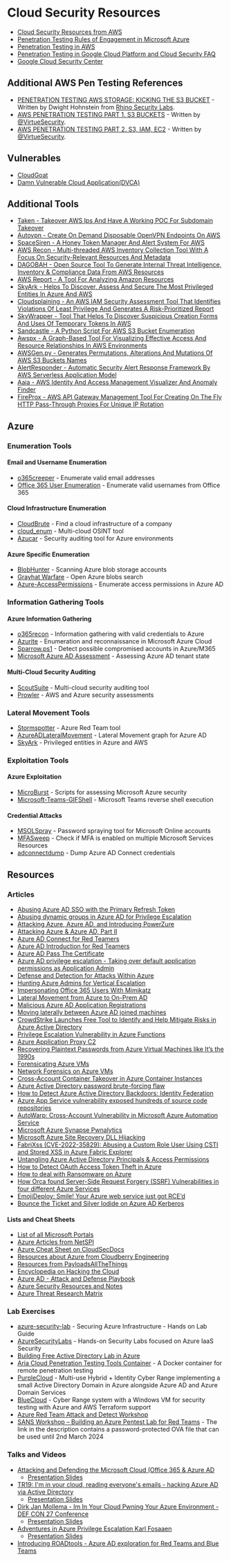 # Cloud Security Resources

* [Cloud Security Resources from AWS](https://aws.amazon.com/security/security-resources)
* [Penetration Testing Rules of Engagement in Microsoft Azure](https://www.microsoft.com/en-us/msrc/pentest-rules-of-engagement)
* [Penetration Testing in AWS](https://aws.amazon.com/security/penetration-testing)
* [Penetration Testing in Google Cloud Platform and Cloud Security FAQ](https://support.google.com/cloud/answer/6262505)
* [Google Cloud Security Center](https://cloud.google.com/security)

## Additional AWS Pen Testing References
- [PENETRATION TESTING AWS STORAGE: KICKING THE S3 BUCKET](https://rhinosecuritylabs.com/penetration-testing/penetration-testing-aws-storage/) - Written by Dwight Hohnstein from [Rhino Security Labs](https://rhinosecuritylabs.com/).
- [AWS PENETRATION TESTING PART 1. S3 BUCKETS](https://www.virtuesecurity.com/blog/aws-penetration-testing-s3-buckets/) - Written by [@VirtueSecurity](https://twitter.com/VirtueSecurity).
- [AWS PENETRATION TESTING PART 2. S3, IAM, EC2](https://www.virtuesecurity.com/blog/aws-penetration-testing-part-2-s3-iam-ec2/) - Written by [@VirtueSecurity](https://twitter.com/VirtueSecurity).

## Vulnerables
- [CloudGoat](https://github.com/RhinoSecurityLabs/cloudgoat)
- [Damn Vulnerable Cloud Application(DVCA)](https://github.com/m6a-UdS/dvca)

## Additional Tools
- [Taken - Takeover AWS Ips And Have A Working POC For Subdomain Takeover](http://feedproxy.google.com/~r/PentestTools/~3/bOdrVajU9Ns/taken-takeover-aws-ips-and-have-working.html)
- [Autovpn - Create On Demand Disposable OpenVPN Endpoints On AWS](http://feedproxy.google.com/~r/PentestTools/~3/lxGVU3oWwCE/autovpn-create-on-demand-disposable.html)
- [SpaceSiren - A Honey Token Manager And Alert System For AWS](http://feedproxy.google.com/~r/PentestTools/~3/SIBlEXl2Mhc/spacesiren-honey-token-manager-and.html)
- [AWS Recon - Multi-threaded AWS Inventory Collection Tool With A Focus On Security-Relevant Resources And Metadata](http://feedproxy.google.com/~r/PentestTools/~3/mCRMljaSu2w/aws-recon-multi-threaded-aws-inventory.html)
- [DAGOBAH - Open Source Tool To Generate Internal Threat Intelligence, Inventory & Compliance Data From AWS Resources](http://feedproxy.google.com/~r/PentestTools/~3/heCluXrDIA0/dagobah-open-source-tool-to-generate.html)
- [AWS Report - A Tool For Analyzing Amazon Resources](http://feedproxy.google.com/~r/PentestTools/~3/pKUBrpmSvbE/aws-report-tool-for-analyzing-amazon.html)
- [SkyArk - Helps To Discover, Assess And Secure The Most Privileged Entities In Azure And AWS](http://feedproxy.google.com/~r/PentestTools/~3/fA1njXZatyo/skyark-helps-to-discover-assess-and.html)
- [Cloudsplaining - An AWS IAM Security Assessment Tool That Identifies Violations Of Least Privilege And Generates A Risk-Prioritized Report](http://feedproxy.google.com/~r/PentestTools/~3/-7enjmYyTw8/cloudsplaining-aws-iam-security.html)
- [SkyWrapper - Tool That Helps To Discover Suspicious Creation Forms And Uses Of Temporary Tokens In AWS](http://feedproxy.google.com/~r/PentestTools/~3/w0otGurmXTY/skywrapper-tool-that-helps-to-discover.html)
- [Sandcastle - A Python Script For AWS S3 Bucket Enumeration](http://feedproxy.google.com/~r/PentestTools/~3/e2xzlmFDtaE/sandcastle-python-script-for-aws-s3.html)
- [Awspx - A Graph-Based Tool For Visualizing Effective Access And Resource Relationships In AWS Environments](http://feedproxy.google.com/~r/PentestTools/~3/S_VHOWSjPYM/awspx-graph-based-tool-for-visualizing.html)
- [AWSGen.py - Generates Permutations, Alterations And Mutations Of AWS S3 Buckets Names](http://feedproxy.google.com/~r/PentestTools/~3/SagQLMEKNHs/awsgenpy-generates-permutations.html)
- [AlertResponder - Automatic Security Alert Response Framework By AWS Serverless Application Model](http://feedproxy.google.com/~r/PentestTools/~3/Wz_C66kvWFE/alertresponder-automatic-security-alert.html)
- [Aaia - AWS Identity And Access Management Visualizer And Anomaly Finder](http://feedproxy.google.com/~r/PentestTools/~3/2yvKL6xqlqM/aaia-aws-identity-and-access-management.html)
- [FireProx - AWS API Gateway Management Tool For Creating On The Fly HTTP Pass-Through Proxies For Unique IP Rotation](http://feedproxy.google.com/~r/PentestTools/~3/TkQaYYrkjO8/fireprox-aws-api-gateway-management.html)

## Azure
### Enumeration Tools
#### Email and Username Enumeration
- [o365creeper](https://github.com/LMGsec/o365creeper) - Enumerate valid email addresses
- [Office 365 User Enumeration](https://github.com/gremwell/o365enum) - Enumerate valid usernames from Office 365

#### Cloud Infrastructure Enumeration
- [CloudBrute](https://github.com/0xsha/CloudBrute) - Find a cloud infrastructure of a company
- [cloud_enum](https://github.com/initstring/cloud_enum) - Multi-cloud OSINT tool
- [Azucar](https://github.com/nccgroup/azucar) - Security auditing tool for Azure environments

#### Azure Specific Enumeration
- [BlobHunter](https://github.com/cyberark/blobhunter) - Scanning Azure blob storage accounts
- [Grayhat Warfare](https://buckets.grayhatwarfare.com/) - Open Azure blobs search
- [Azure-AccessPermissions](https://github.com/csandker/Azure-AccessPermissions) - Enumerate access permissions in Azure AD

### Information Gathering Tools
#### Azure Information Gathering
- [o365recon](https://github.com/nyxgeek/o365recon) - Information gathering with valid credentials to Azure
- [Azurite](https://github.com/FSecureLABS/Azurite) - Enumeration and reconnaissance in Microsoft Azure Cloud
- [Sparrow.ps1](https://github.com/cisagov/Sparrow) - Detect possible compromised accounts in Azure/M365
- [Microsoft Azure AD Assessment](https://github.com/AzureAD/AzureADAssessment) - Assessing Azure AD tenant state

#### Multi-Cloud Security Auditing
- [ScoutSuite](https://github.com/nccgroup/ScoutSuite) - Multi-cloud security auditing tool
- [Prowler](https://github.com/prowler-cloud/prowler) - AWS and Azure security assessments

### Lateral Movement Tools
- [Stormspotter](https://github.com/Azure/Stormspotter) - Azure Red Team tool
- [AzureADLateralMovement](https://github.com/talmaor/AzureADLateralMovement) - Lateral Movement graph for Azure AD
- [SkyArk](https://github.com/cyberark/SkyArk) - Privileged entities in Azure and AWS

### Exploitation Tools
#### Azure Exploitation
- [MicroBurst](https://github.com/NetSPI/MicroBurst) - Scripts for assessing Microsoft Azure security
- [Microsoft-Teams-GIFShell](https://github.com/bobbyrsec/Microsoft-Teams-GIFShell) - Microsoft Teams reverse shell execution

#### Credential Attacks
- [MSOLSpray](https://github.com/dafthack/MSOLSpray) - Password spraying tool for Microsoft Online accounts
- [MFASweep](https://github.com/dafthack/MFASweep) - Check if MFA is enabled on multiple Microsoft Services Resources
- [adconnectdump](https://github.com/fox-it/adconnectdump) - Dump Azure AD Connect credentials

## Resources
### Articles
- [Abusing Azure AD SSO with the Primary Refresh Token ](https://dirkjanm.io/abusing-azure-ad-sso-with-the-primary-refresh-token/)
- [Abusing dynamic groups in Azure AD for Privilege Escalation](https://www.mnemonic.no/blog/abusing-dynamic-groups-in-azure/)
- [Attacking Azure, Azure AD, and Introducing PowerZure](https://hausec.com/2020/01/31/attacking-azure-azure-ad-and-introducing-powerzure/)
- [Attacking Azure & Azure AD, Part II](https://posts.specterops.io/attacking-azure-azure-ad-part-ii-5f336f36697d)
- [Azure AD Connect for Red Teamers](https://blog.xpnsec.com/azuread-connect-for-redteam/)
- [Azure AD Introduction for Red Teamers](https://www.synacktiv.com/posts/pentest/azure-ad-introduction-for-red-teamers.html)
- [Azure AD Pass The Certificate](https://medium.com/@mor2464/azure-ad-pass-the-certificate-d0c5de624597)
- [Azure AD privilege escalation - Taking over default application permissions as Application Admin](https://dirkjanm.io/azure-ad-privilege-escalation-application-admin/)
- [Defense and Detection for Attacks Within Azure](https://posts.specterops.io/detecting-attacks-within-azure-bdc40f8c0766)
- [Hunting Azure Admins for Vertical Escalation](https://www.lares.com/blog/hunting-azure-admins-for-vertical-escalation/)
- [Impersonating Office 365 Users With Mimikatz](https://www.dsinternals.com/en/impersonating-office-365-users-mimikatz/)
- [Lateral Movement from Azure to On-Prem AD](https://posts.specterops.io/death-from-above-lateral-movement-from-azure-to-on-prem-ad-d18cb3959d4d)
- [Malicious Azure AD Application Registrations](https://www.lares.com/blog/malicious-azure-ad-application-registrations/)
- [Moving laterally between Azure AD joined machines](https://medium.com/@talthemaor/moving-laterally-between-azure-ad-joined-machines-ed1f8871da56)
- [CrowdStrike Launches Free Tool to Identify and Help Mitigate Risks in Azure Active Directory](https://www.crowdstrike.com/blog/crowdstrike-launches-free-tool-to-identify-and-help-mitigate-risks-in-azure-active-directory/)
- [Privilege Escalation Vulnerability in Azure Functions](https://www.intezer.com/blog/cloud-security/royal-flush-privilege-escalation-vulnerability-in-azure-functions/)
- [Azure Application Proxy C2](https://www.trustedsec.com/blog/azure-application-proxy-c2/)
- [Recovering Plaintext Passwords from Azure Virtual Machines like It’s the 1990s](https://www.guardicore.com/labs/recovering-plaintext-passwords-azure/)
- [Forensicating Azure VMs](https://isc.sans.edu/forums/diary/Forensicating+Azure+VMs/27136/)
- [Network Forensics on Azure VMs](https://isc.sans.edu/forums/diary/Network+Forensics+on+Azure+VMs+Part+1/27536/)
- [Cross-Account Container Takeover in Azure Container Instances](https://unit42.paloaltonetworks.com/azure-container-instances/)
- [Azure Active Directory password brute-forcing flaw](https://arstechnica.com/information-technology/2021/09/new-azure-active-directory-password-brute-forcing-flaw-has-no-fix/)
- [How to Detect Azure Active Directory Backdoors: Identity Federation](https://www.inversecos.com/2021/11/how-to-detect-azure-active-directory.html)
- [Azure App Service vulnerability exposed hundreds of source code repositories](https://blog.wiz.io/azure-app-service-source-code-leak/)
- [AutoWarp: Cross-Account Vulnerability in Microsoft Azure Automation Service](https://orca.security/resources/blog/autowarp-microsoft-azure-automation-service-vulnerability/)
- [Microsoft Azure Synapse Pwnalytics](https://medium.com/tenable-techblog/microsoft-azure-synapse-pwnalytics-87c99c036291)
- [Microsoft Azure Site Recovery DLL Hijacking](https://medium.com/tenable-techblog/microsoft-azure-site-recovery-dll-hijacking-cd8cc34ef80c)
- [FabriXss (CVE-2022-35829): Abusing a Custom Role User Using CSTI and Stored XSS in Azure Fabric Explorer](https://orca.security/resources/blog/fabrixss-vulnerability-azure-fabric-explorer/)
- [Untangling Azure Active Directory Principals & Access Permissions](https://csandker.io/2022/10/19/Untangling-Azure-Permissions.html)
- [How to Detect OAuth Access Token Theft in Azure](https://www.inversecos.com/2022/08/how-to-detect-oauth-access-token-theft.html)
- [How to deal with Ransomware on Azure](https://sysdig.com/blog/ransomware-azure-mitigations/)
- [How Orca found Server-Side Request Forgery (SSRF) Vulnerabilities in four different Azure Services](https://orca.security/resources/blog/ssrf-vulnerabilities-in-four-azure-services/)
- [EmojiDeploy: Smile! Your Azure web service just got RCE’d](https://ermetic.com/blog/azure/emojideploy-smile-your-azure-web-service-just-got-rced)
- [Bounce the Ticket and Silver Iodide on Azure AD Kerberos](https://www.silverfort.com/resources/white-paper/bounce-the-ticket-and-silver-iodide-on-azure-ad-kerberos/)

#### Lists and Cheat Sheets
- [List of all Microsoft Portals](https://msportals.io/)
- [Azure Articles from NetSPI](https://blog.netspi.com/?s=azure)
- [Azure Cheat Sheet on CloudSecDocs](https://cloudsecdocs.com/azure/services/overview/)
- [Resources about Azure from Cloudberry Engineering](https://cloudberry.engineering/tags/azure/)
- [Resources from PayloadsAllTheThings](https://github.com/swisskyrepo/PayloadsAllTheThings/blob/master/Methodology%20and%20Resources/Cloud%20-%20Azure%20Pentest.md)
- [Encyclopedia on Hacking the Cloud](https://hackingthe.cloud/)
- [Azure AD - Attack and Defense Playbook](https://github.com/Cloud-Architekt/AzureAD-Attack-Defense)
- [Azure Security Resources and Notes](https://github.com/rootsecdev/Azure-Red-Team)
- [Azure Threat Research Matrix](https://microsoft.github.io/Azure-Threat-Research-Matrix/)

### Lab Exercises
- [azure-security-lab](https://github.com/azurecitadel/azure-security-lab) - Securing Azure Infrastructure - Hands on Lab Guide
- [AzureSecurityLabs](https://github.com/davisanc/AzureSecurityLabs) - Hands-on Security Labs focused on Azure IaaS Security
- [Building Free Active Directory Lab in Azure](https://medium.com/@kamran.bilgrami/ethical-hacking-lessons-building-free-active-directory-lab-in-azure-6c67a7eddd7f)
- [Aria Cloud Penetration Testing Tools Container](https://github.com/iknowjason/AriaCloud) - A Docker container for remote penetration testing
- [PurpleCloud](https://github.com/iknowjason/PurpleCloud) - Multi-use Hybrid + Identity Cyber Range implementing a small Active Directory Domain in Azure alongside Azure AD and Azure Domain Services
- [BlueCloud](https://github.com/iknowjason/BlueCloud) - Cyber Range system with a Windows VM for security testing with Azure and AWS Terraform support
- [Azure Red Team Attack and Detect Workshop](https://github.com/mandiant/Azure_Workshop)
- [SANS Workshop – Building an Azure Pentest Lab for Red Teams](https://www.sans.org/webcasts/sans-workshop-building-azure-pentest-lab-red-teams/) - The link in the description contains a password-protected OVA file that can be used until 2nd March 2024

### Talks and Videos
- [Attacking and Defending the Microsoft Cloud (Office 365 & Azure AD](https://www.youtube.com/watch?v=SG2ibjuzRJM)
  - [Presentation Slides](https://i.blackhat.com/USA-19/Wednesday/us-19-Metcalf-Attacking-And-Defending-The-Microsoft-Cloud.pdf)
- [TR19: I'm in your cloud, reading everyone's emails - hacking Azure AD via Active Directory](https://www.youtube.com/watch?v=JEIR5oGCwdg)
  - [Presentation Slides](https://troopers.de/downloads/troopers19/TROOPERS19_AD_Im_in_your_cloud.pdf)
- [Dirk Jan Mollema - Im In Your Cloud Pwning Your Azure Environment - DEF CON 27 Conference](https://www.youtube.com/watch?v=xei8lAPitX8)
  - [Presentation Slides](https://media.defcon.org/DEF%20CON%2027/DEF%20CON%2027%20presentations/DEFCON-27-Dirk-jan-Mollema-Im-in-your-cloud-pwning-your-azure-environment.pdf)
- [Adventures in Azure Privilege Escalation Karl Fosaaen](https://www.youtube.com/watch?v=EYtw-XPml0w)
  - [Presentation Slides](https://notpayloads.blob.core.windows.net/slides/Azure-PrivEsc-DerbyCon9.pdf)
- [Introducing ROADtools - Azure AD exploration for Red Teams and Blue Teams](https://www.youtube.com/watch?v=o5QDt30Pw_o)


